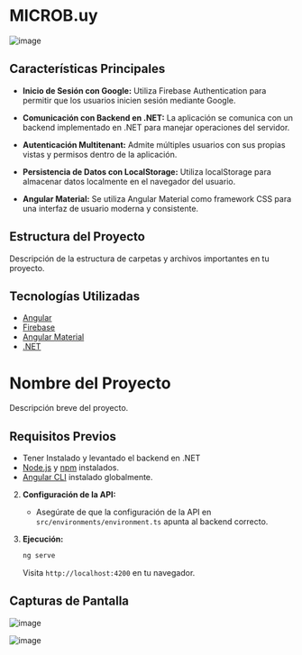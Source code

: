 # MICROB.uy
![image](https://github.com/CintiaLeal/FrontendMicrob/assets/66495366/ecad806b-c9c5-4e99-b3de-e619c644e903)

## Características Principales

- **Inicio de Sesión con Google:** Utiliza Firebase Authentication para permitir que los usuarios inicien sesión mediante Google.

- **Comunicación con Backend en .NET:** La aplicación se comunica con un backend implementado en .NET para manejar operaciones del servidor.

- **Autenticación Multitenant:** Admite múltiples usuarios con sus propias vistas y permisos dentro de la aplicación.

- **Persistencia de Datos con LocalStorage:** Utiliza localStorage para almacenar datos localmente en el navegador del usuario.

- **Angular Material:** Se utiliza Angular Material como framework CSS para una interfaz de usuario moderna y consistente.

## Estructura del Proyecto

Descripción de la estructura de carpetas y archivos importantes en tu proyecto.

## Tecnologías Utilizadas

- [Angular](https://angular.io/)
- [Firebase](https://firebase.google.com/)
- [Angular Material](https://material.angular.io/)
- [.NET](https://dotnet.microsoft.com/)

# Nombre del Proyecto

Descripción breve del proyecto.

## Requisitos Previos
- Tener Instalado y levantado el backend en .NET
- [Node.js](https://nodejs.org/) y [npm](https://www.npmjs.com/) instalados.
- [Angular CLI](https://angular.io/cli) instalado globalmente.


2. **Configuración de la API:**
    - Asegúrate de que la configuración de la API en `src/environments/environment.ts` apunta al backend correcto.

3. **Ejecución:**
    ```bash
    ng serve
    ```

    Visita `http://localhost:4200` en tu navegador.

## Capturas de Pantalla

![image](https://github.com/CintiaLeal/FrontendMicrob/assets/66495366/58f0b18c-204b-4828-a7d2-8d4b98f87b1a)

![image](https://github.com/CintiaLeal/FrontendMicrob/assets/66495366/9bab8a4f-0f54-48c4-b7ab-984eb54f706c)


